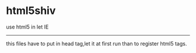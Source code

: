 html5shiv
=========

use html5 in let IE

----------------------
this files have to put in head tag,let it at first run than to register html5 tags.